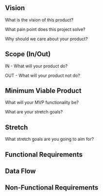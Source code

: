 ## Vision

What is the vision of this product?

What pain point does this project solve?

Why should we care about your product?


## Scope (In/Out)

IN - What will your product do?

OUT - What will your product not do?


## Minimum Viable Product

What will your MVP functionality be?

What are your stretch goals?

## Stretch

What stretch goals are you going to aim for?

## Functional Requirements

## Data Flow

## Non-Functional Requirements

